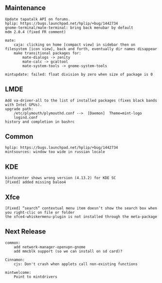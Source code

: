 Maintenance
-----------
	Update tapatalk API on forums.
	hplip: https://bugs.launchpad.net/hplip/+bug/1442734
	gnome-terminal/mate-terminal: bring back menubar by default
	mdm 2.0.4 (fixed FR comment)

	mate:
		caja: clicking on home [compact view] in sidebar then on filesystem [icon view], back and forth, eventually dir names disappear
		make transitional packages for:
			mate-dialogs -> zenity
			mate-calc -> gcaltool
			mate-system-tools -> gnome-system-tools

	mintupdate: failed: float division by zero when size of package is 0

LMDE
----
	Add va-driver-all to the list of installed packages (fixes black bands with Intel GPUs).
	upgrade path:
		/etc/plymouth/plymouthd.conf -->  [Daemon]  Theme=mint-logo
		logind.conf
	history and completion in bashrc

Common
------
	hplip: https://bugs.launchpad.net/hplip/+bug/1442734
	mintsources: window too wide in russian locale

KDE
---
	kinfocenter shows wrong version (4.13.2) for KDE SC
	[Fixed] added missing baloo4

Xfce
----
	[Fixed] “search” contextual menu item doesn’t show the search box when you right-clic on file or folder
	the xfce4-whiskermenu-plugin is not installed through the meta-package

Next Release
------------

	common:
		add network-manager-openvpn-gnome
		add mmcblk support (so we can install on sd card)?

	Cinnamon:
		cjs: Don't crash when applets call non-existing functions

	mintwelcome:
		Point to mintdrivers




